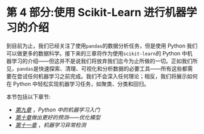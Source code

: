 <title>B16834_Section_4_Final_SK_ePub</title> <link href="css/style-JRserifv3.css" rel="stylesheet" type="text/css">

# 第 4 部分:使用 Scikit-Learn 进行机器学习的介绍

到目前为止，我们已经关注了使用`pandas`的数据分析任务，但是使用 Python 我们可以做更多的数据科学。接下来的三章将作为使用`scikit-learn`的 Python 中机器学习的介绍——但这并不是说我们将放弃我们迄今为止所做的一切。正如我们所见，`pandas`是快速探索、清理、可视化和分析数据的必要工具——所有这些都需要在尝试任何机器学习之前完成。我们不会深入任何理论；相反，我们将展示如何在 Python 中轻松实现机器学习任务，如聚类、分类和回归。

本节包括以下章节:

*   [*第九章*](B16834_09_Final_SK_ePub.xhtml#_idTextAnchor188) ，*Python 中的机器学习入门*
*   [*第十章*](B16834_10_Final_SK_ePub.xhtml#_idTextAnchor217)*做出更好的预测——优化模型*
*   [*第十一章*](B16834_11_Final_SK_ePub.xhtml#_idTextAnchor237) ，*机器学习异常检测*